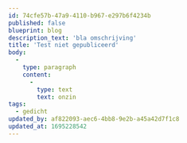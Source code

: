```yaml
---
id: 74cfe57b-47a9-4110-b967-e297b6f4234b
published: false
blueprint: blog
description_text: 'bla omschrijving'
title: 'Test niet gepubliceerd'
body:
  -
    type: paragraph
    content:
      -
        type: text
        text: onzin
tags:
  - gedicht
updated_by: af822093-aec6-4bb8-9e2b-a45a42d7f1c8
updated_at: 1695228542
---
```

